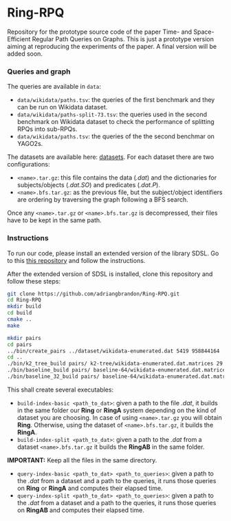 # Ring-RPQ

Repository for the prototype source code of the paper Time- and Space-Efficient Regular Path Queries on Graphs. This is just a prototype version aiming at reproducing the experiments of the paper. A final version will be added soon.

### Queries and graph

The queries are available in `data`:

- `data/wikidata/paths.tsv`: the queries of the first benchmark and they can be run on Wikidata dataset.
- `data/wikidata/paths-split-73.tsv`: the queries used in the second benchmark on Wikidata dataset to check the performance of splitting RPQs into sub-RPQs.
- `data/wikidata/paths.tsv`: the queries of the the second benchmar on YAGO2s.

The datasets are available here: [datasets](https://zenodo.org/record/7254968). For each dataset there are two configurations:

- `<name>.tar.gz`: this file contains the data (*.dat*) and the dictionaries for subjects/objects (*.dat.SO*) and predicates (*.dat.P*).
- `<name>.bfs.tar.gz`: as the previous file, but the subject/object identifiers are ordering by traversing the graph following a BFS search.

Once any `<name>.tar.gz` or `<name>.bfs.tar.gz` is decompressed, their files have to be kept in the same path.
### Instructions

To run our code, please install an extended version of the library SDSL. Go to this [this repository](https://github.com/adriangbrandon/sdsl-lite) and follow the instructions.

After the extended version of SDSL is installed, clone this repository and follow these steps:

```Bash
git clone https://github.com/adriangbrandon/Ring-RPQ.git
cd Ring-RPQ
mkdir build
cd build
cmake ..
make

mkdir pairs
cd pairs
../bin/create_pairs ../dataset/wikidata-enumerated.dat 5419 958844164
cd ..
./bin/k2_tree_build pairs/ k2-tree/wikidata-enumerated.dat.matrices 29
./bin/baseline_build pairs/ baseline-64/wikidata-enumerated.dat.matrices 348945080
./bin/baseline_32_build pairs/ baseline-64/wikidata-enumerated.dat.matrices 348945080
```

This shall create several executables:

- `build-index-basic <path_to_dat>`: given a path to the file *.dat*, it builds in the same folder our **Ring** or **RingA** system depending on
the kind of dataset you are choosing. In case of using `<name>.tar.gz` you will obtain **Ring**. Otherwise, using the dataset of `<name>.bfs.tar.gz`, it builds the **RingA**.
- `build-index-split <path_to_dat>`: given a path to the *.dat* from a dataset `<name>.bfs.tar.gz` it builds the **RingAB** in the same folder.

**IMPORTANT:** Keep all the files in the same directory.

- `query-index-basic <path_to_dat> <path_to_queries>`: given a path to the *.dat* from a dataset and a path to the queries, it runs those queries on **Ring** or **RingA** and computes their elapsed time.
- `query-index-split <path_to_dat> <path_to_queries>`: given a path to the *.dat* from a dataset and a path to the queries, it runs those queries on **RingAB** and computes their elapsed time.